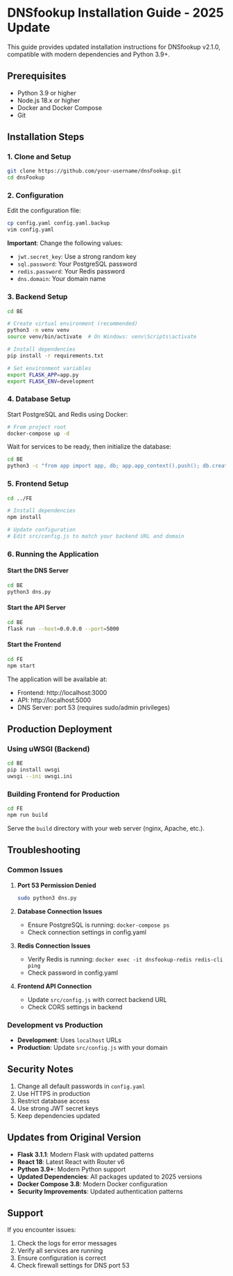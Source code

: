 # DNSfookup Installation Guide - 2025 Update

This guide provides updated installation instructions for DNSfookup v2.1.0, compatible with modern dependencies and Python 3.9+.

## Prerequisites

- Python 3.9 or higher
- Node.js 18.x or higher
- Docker and Docker Compose
- Git

## Installation Steps

### 1. Clone and Setup

```bash
git clone https://github.com/your-username/dnsFookup.git
cd dnsFookup
```

### 2. Configuration

Edit the configuration file:

```bash
cp config.yaml config.yaml.backup
vim config.yaml
```

**Important**: Change the following values:
- `jwt.secret_key`: Use a strong random key
- `sql.password`: Your PostgreSQL password
- `redis.password`: Your Redis password
- `dns.domain`: Your domain name

### 3. Backend Setup

```bash
cd BE

# Create virtual environment (recommended)
python3 -m venv venv
source venv/bin/activate  # On Windows: venv\Scripts\activate

# Install dependencies
pip install -r requirements.txt

# Set environment variables
export FLASK_APP=app.py
export FLASK_ENV=development
```

### 4. Database Setup

Start PostgreSQL and Redis using Docker:

```bash
# From project root
docker-compose up -d
```

Wait for services to be ready, then initialize the database:

```bash
cd BE
python3 -c "from app import app, db; app.app_context().push(); db.create_all()"
```

### 5. Frontend Setup

```bash
cd ../FE

# Install dependencies
npm install

# Update configuration
# Edit src/config.js to match your backend URL and domain
```

### 6. Running the Application

#### Start the DNS Server
```bash
cd BE
python3 dns.py
```

#### Start the API Server
```bash
cd BE
flask run --host=0.0.0.0 --port=5000
```

#### Start the Frontend
```bash
cd FE
npm start
```

The application will be available at:
- Frontend: http://localhost:3000
- API: http://localhost:5000
- DNS Server: port 53 (requires sudo/admin privileges)

## Production Deployment

### Using uWSGI (Backend)

```bash
cd BE
pip install uwsgi
uwsgi --ini uwsgi.ini
```

### Building Frontend for Production

```bash
cd FE
npm run build
```

Serve the `build` directory with your web server (nginx, Apache, etc.).

## Troubleshooting

### Common Issues

1. **Port 53 Permission Denied**
   ```bash
   sudo python3 dns.py
   ```

2. **Database Connection Issues**
   - Ensure PostgreSQL is running: `docker-compose ps`
   - Check connection settings in config.yaml

3. **Redis Connection Issues**
   - Verify Redis is running: `docker exec -it dnsfookup-redis redis-cli ping`
   - Check password in config.yaml

4. **Frontend API Connection**
   - Update `src/config.js` with correct backend URL
   - Check CORS settings in backend

### Development vs Production

- **Development**: Uses `localhost` URLs
- **Production**: Update `src/config.js` with your domain

## Security Notes

1. Change all default passwords in `config.yaml`
2. Use HTTPS in production
3. Restrict database access
4. Use strong JWT secret keys
5. Keep dependencies updated

## Updates from Original Version

- **Flask 3.1.1**: Modern Flask with updated patterns
- **React 18**: Latest React with Router v6
- **Python 3.9+**: Modern Python support
- **Updated Dependencies**: All packages updated to 2025 versions
- **Docker Compose 3.8**: Modern Docker configuration
- **Security Improvements**: Updated authentication patterns

## Support

If you encounter issues:
1. Check the logs for error messages
2. Verify all services are running
3. Ensure configuration is correct
4. Check firewall settings for DNS port 53

